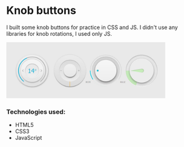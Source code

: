 <h1>Knob buttons</h1>
<p> I built some knob buttons for practice in CSS and JS. I didn't use any libraries for knob rotations, I used only JS.</p>

<img src="https://github.com/aniribe/Knob-buttons/blob/master/images/Knob.JPG" width="420">

<h3>Technologies used:</h3>
<ul>
<li>HTML5</li>
<li>CSS3</li>
<li>JavaScript</li>
</ul>
